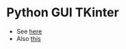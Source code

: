 # Python GUI TKinter
- See [here](https://realpython.com/python-gui-tkinter/)
- Also [this](https://www.geeksforgeeks.org/how-to-install-tkinter-on-macos/)
